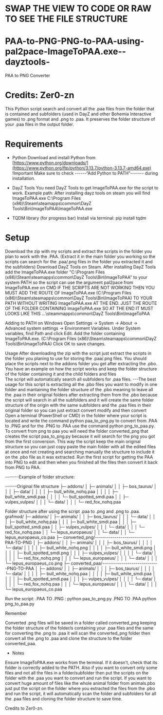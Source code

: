 # SWAP THE VIEW TO CODE OR RAW TO SEE THE FILE STRUCTURE

# PAA-to-PNG-PNG-to-PAA-using-pal2pace-ImageToPAA.exe--dayztools-
PAA to PNG Converter

# Credits: Zer0-zn

This Python script search and convert all the .paa files from the folder that is contained and subfolders (used in DayZ and other Bohemia Interactive games) to .png format and .png to .paa. It preserves the folder structure of your .paa files in the output folder.

# Requirements

- Python
Download and install Python from [https://www.python.org/downloads/](https://www.python.org/ftp/python/3.13.7/python-3.13.7-amd64.exe)
!Important Make sure to check ------“Add Python to PATH”------- during installation.

- DayZ Tools
You need DayZ Tools to get ImageToPAA.exe for the script to work.
Example path:
After installing dayz tools on steam you will find ImageToPAA.exe
C:\Program Files (x86)\Steam\steamapps\common\DayZ Tools\Bin\ImageToPAA\ImageToPAA.exe

- TQDM library (for progress bar)
Install via terminal:
pip install tqdm

# Setup
Download the zip with my scripts and extract the scripts in the folder you plan to work with the .PAA. (Extract it in the main folder you working so the scripts can search for the .paa/.png files in the folder you extracted it and the subfolders)
Download DayZ Tools on Steam.
After installing DayZ Tools add the ImageToPAA.exe folder "C:\Program Files (x86)\Steam\steamapps\common\DayZ Tools\Bin\ImageToPAA" to your system PATH so the script can use the argument pal2pace from ImageToPAA.exe on CMD
IF THE SCRIPTS ARE NOT WORKING THEN YOU MUST ADD THE ROUTE OF ImageToPAA.exe (C:\Program Files (x86)\Steam\steamapps\common\DayZ Tools\Bin\ImageToPAA) TO YOUR PATH WITHOUT WRITING ImageToPAA.exe AT THE END. JUST THE ROUTE OF THE FOLDER CONTAINING ImageToPAA.exe SO AT THE END IT MUST LOOKS LIKE THIS ...\steammapps\common\DayZ Tools\Bin\ImageToPAA

Adding to PATH on Windows
Open Settings → System → About → Advanced system settings → Environment Variables.
Under System variables, find Path and click Edit.
Add the folder containing ImageToPAA.exe. (C:\Program Files (x86)\Steam\steamapps\common\DayZ Tools\Bin\ImageToPAA)
Click OK to save changes.

Usage
After downloading the zip with the script just extract the scripts in the folder you planing to use for storing the .paa/.png files. You should place the scripts next to the addons folder you get after extracting the .pbo. You have an example on how the script works and keep the folder structure of the folder containing it and the child folders and files   
The script will automatically search all subfolders for .paa files. 
---The best usage for this script is extracting all the .pbo files you want to modify in one folder and mantaining the folder structure of the .pbo meaning to leave all the .paa in their original folders after extracting them from the .pbo because the script will search in all the subfolders and it will create the same folder structure of the origin with the same subfolders and the .paa files in their original folder so you can just extract convert modify and then convert 
Open a terminal (PowerShell or CMD) in the folder where your script is located and write the command python paa_to_png.py to convert from .PAA to .PNG and for the .PNG to .PAA use the command python png_to_paa.py. To convert from png to paa you will need the folder converted_png that creates the script paa_to_png.py because it will search for the png you got from the first conversion. This way the script keep the main original structure so you can just copy paste the main folder with all the edited files at once and not creating and searching manually the structure to include it on the .pbo file as it was extracted. Run the first script for getting the PAA into PNG to edit and then when you finished all the files then convert it back from PNG to PAA. 

-------Example of folder structure:

------Original file structure 
├─ addons/
│   ├─ animals/
│   │   ├─ bos_taurus/
│   │   │   ├─ data/
│   │   │   │   ├─ bull_white_nohq.paa
│   │   │   │   ├─ bull_white_smdi.paa
│   │   │   │   └─ bull_spotted_smdi.paa
│   │   ├─ vulpes_vulpes/
│   │   │   └─ data/
│   │   │       └─ red_fox_nohq.paa

Folder structure after using the script .paa to .png and .png to .paa.
grafmod/
├─ addons/
│   ├─ animals/
│   │   ├─ bos_taurus/
│   │   │   └─ data/
│   │   │       ├─ bull_white_nohq.paa
│   │   │       ├─ bull_white_smdi.paa
│   │   │       ├─ bull_spotted_smdi.paa
│   │   ├─ vulpes_vulpes/
│   │   │   └─ data/
│   │   │       └─ red_fox_nohq.paa
│   │   └─ lepus_europaeus/
│   │       └─ data/
│   │           └─ lepus_europaeus_co.paa
├─ converted_png/-----------------------------PAA-TO-PNG
│   ├─ addons/
│   │   ├─ animals/
│   │   │   ├─ bos_taurus/
│   │   │   │   └─ data/
│   │   │   │       ├─ bull_white_nohq.png
│   │   │   │       ├─ bull_white_smdi.png
│   │   │   │       ├─ bull_spotted_smdi.png
│   │   │   ├─ vulpes_vulpes/
│   │   │   │   └─ data/
│   │   │   │       └─ red_fox_nohq.png
│   │   │   └─ lepus_europaeus/
│   │   │       └─ data/
│   │   │           └─ lepus_europaeus_co.png
├─ converted_paa/-----------------------------PNG-TO-PAA
│   ├─ addons/
│   │   ├─ animals/
│   │   │   ├─ bos_taurus/
│   │   │   │   └─ data/
│   │   │   │       ├─ bull_white_nohq.paa
│   │   │   │       ├─ bull_white_smdi.paa
│   │   │   │       ├─ bull_spotted_smdi.paa
│   │   │   ├─ vulpes_vulpes/
│   │   │   │   └─ data/
│   │   │   │       └─ red_fox_nohq.paa
│   │   │   └─ lepus_europaeus/
│   │   │       └─ data/
│   │   │           └─ lepus_europaeus_co.paa


Run the script:
.PAA TO .PNG :
python paa_to_png.py
 .PNG TO .PAA
python png_to_paa.py

Remember

Converted .png files will be saved in a folder called converted_png keeping the folder structure of the folder/s containing your .paa files and the same for converting the .png to .paa it will scan the converted_png folder then convert all the .png to .paa and clone the structure to the folder converted_paa.

- Notes

Ensure ImageToPAA.exe works from the terminal. If it doesn't, check that its folder is correctly added to the PATH. Also if you want to convert only some files and not all the files in a folder/subfolder then put the scripts on the folder with the .paa you want to convert and run the script. If you want to convert huge amount of files like the whole animal folder from animals.pbo just put the script on the folder where you extracted the files from the .pbo and run the script, it will automatically scan the folder and subfolders for all the .paa files and cloning the folder structure to save time.

Credits to Zer0-zn.
